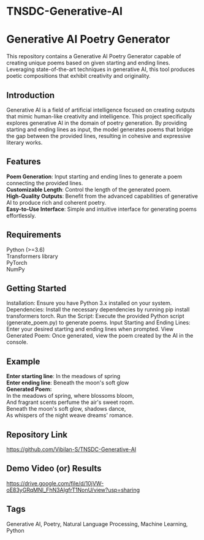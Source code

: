 # TNSDC-Generative-AI

# Generative AI Poetry Generator
This repository contains a Generative AI Poetry Generator capable of creating unique poems based on given starting and ending lines. Leveraging state-of-the-art techniques in generative AI, this tool produces poetic compositions that exhibit creativity and originality.

## Introduction
Generative AI is a field of artificial intelligence focused on creating outputs that mimic human-like creativity and intelligence. This project specifically explores generative AI in the domain of poetry generation. By providing starting and ending lines as input, the model generates poems that bridge the gap between the provided lines, resulting in cohesive and expressive literary works.

## Features
**Poem Generation**: Input starting and ending lines to generate a poem connecting the provided lines.</br>
**Customizable Length**: Control the length of the generated poem.</br>
**High-Quality Outputs**: Benefit from the advanced capabilities of generative AI to produce rich and coherent poetry.</br>
**Easy-to-Use Interface**: Simple and intuitive interface for generating poems effortlessly.</br>

## Requirements
Python (>=3.6)<br/>
Transformers library<br/>
PyTorch<br/>
NumPy<br/>

## Getting Started
Installation: Ensure you have Python 3.x installed on your system.
Dependencies: Install the necessary dependencies by running pip install transformers torch.
Run the Script: Execute the provided Python script (generate_poem.py) to generate poems.
Input Starting and Ending Lines: Enter your desired starting and ending lines when prompted.
View Generated Poem: Once generated, view the poem created by the AI in the console.

## Example
**Enter starting line**: In the meadows of spring<br/>
**Enter ending line**: Beneath the moon's soft glow<br/>
**Generated Poem:**<br/>
In the meadows of spring, where blossoms bloom,<br/>
And fragrant scents perfume the air's sweet room.<br/>
Beneath the moon's soft glow, shadows dance,<br/>
As whispers of the night weave dreams' romance.<br/>

## Repository Link
https://github.com/Vibilan-S/TNSDC-Generative-AI

## Demo Video (or) Results
https://drive.google.com/file/d/10jVW-oE83yGRqMNI_FhN3AIgfrT1NonU/view?usp=sharing

## Tags
Generative AI, Poetry, Natural Language Processing, Machine Learning, Python
